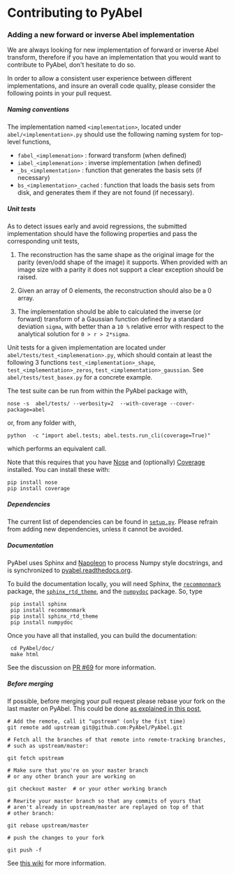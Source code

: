 # Contributing to PyAbel




### Adding a new forward or inverse Abel implementation 

We are always looking for new implementation of forward or inverse Abel transform, therefore if you have an implementation that you would want to contribute to PyAbel, don't hesitate to do so. 


In order to allow a consistent user experience between different implementations, and insure an overall code quality, please consider the following points in your pull request.

##### Naming conventions

The implementation named `<implementation>`, located under `abel/<implementation>.py` should use the following naming system for top-level functions,

 -  `fabel_<implemenation>`  :  forward transform (when defined)
 -  `iabel_<implemenation>` :  inverse implementation (when defined)
 -  `_bs_<implementation>` :  function that generates  the basis sets (if necessary)
 -  `bs_<implementation>_cached` : function that loads the basis sets from disk, and generates them if they are not found (if necessary).


##### Unit tests

As to detect issues early and avoid regressions, the submitted implementation should have the following properties and pass the corresponding unit tests,

 1. The reconstruction has the same shape as the original image for the parity (even/odd shape of the image) it supports. When provided with an image size with a parity it does not support a clear exception should be raised.

 2. Given an array of 0 elements, the reconstruction should also be a 0 array.
  
 3. The implementation should be able to calculated the inverse (or forward) transform of a Gaussian function defined by a standard deviation `sigma`, with better than a `10 %` relative error with respect to the analytical solution for `0 > r > 2*sigma`.


Unit tests for a given implementation are located under `abel/tests/test_<implemenation>.py`, which should contain at least the following 3 functions `test_<implementation>_shape`, `test_<implementation>_zeros`, `test_<implementation>_gaussian`. See `abel/tests/test_basex.py` for a concrete example.


The test suite can be run from within the PyAbel package with,
  
    nose -s  abel/tests/ --verbosity=2  --with-coverage --cover-package=abel

or, from any folder with,
    
    python  -c "import abel.tests; abel.tests.run_cli(coverage=True)"

which performs an equivalent call.

Note that this requires that you have [Nose](nose.readthedocs.org) and (optionally) [Coverage](coverage.readthedocs.org) installed. You can install these with:

	pip install nose
	pip install coverage
	
  
##### Dependencies

The current list of dependencies can be found in [`setup.py`](https://github.com/PyAbel/PyAbel/blob/master/setup.py). Please refrain from adding new dependencies, unless it cannot be avoided.


##### Documentation

PyAbel uses Sphinx and [Napoleon](http://sphinxcontrib-napoleon.readthedocs.org/en/latest/index.html) to process Numpy style docstrings, and is synchronized to [pyabel.readthedocs.org](http://pyabel.readthedocs.org/). 

To build the documentation locally, you will need Sphinx, the [`recommonmark`](https://github.com/rtfd/recommonmark) package, the [`sphinx_rtd_theme`](https://github.com/snide/sphinx_rtd_theme/), and the [`numpydoc`](https://pypi.python.org/pypi/numpydoc) package. So, type

	 pip install sphinx
	 pip install recommonmark
	 pip install sphinx_rtd_theme
	 pip install numpydoc

Once you have all that installed, you can build the documentation:

	 cd PyAbel/doc/
	 make html
 
See the discussion on [PR #69](https://github.com/PyAbel/PyAbel/pull/69) for more information. 


##### Before merging

If possible, before merging your pull request please rebase your fork on the last master on PyAbel. This could be done  [as explained in this post](https://stackoverflow.com/questions/7244321/how-to-update-a-github-forked-repository),
   
    # Add the remote, call it "upstream" (only the fist time)
    git remote add upstream git@github.com:PyAbel/PyAbel.git

    # Fetch all the branches of that remote into remote-tracking branches,
    # such as upstream/master:

    git fetch upstream

    # Make sure that you're on your master branch 
    # or any other branch your are working on

    git checkout master  # or your other working branch

    # Rewrite your master branch so that any commits of yours that
    # aren't already in upstream/master are replayed on top of that
    # other branch:

    git rebase upstream/master

    # push the changes to your fork
 
    git push -f

See [this wiki](https://github.com/edx/edx-platform/wiki/How-to-Rebase-a-Pull-Request) for more information.
